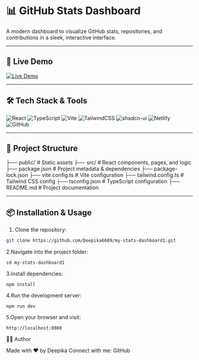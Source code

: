 # 📊 GitHub Stats Dashboard

A modern dashboard to visualize GitHub stats, repositories, and contributions in a sleek, interactive interface.

---

## 🚀 Live Demo

[![Live Demo](https://img.shields.io/badge/Live-Demo-brightgreen?style=for-the-badge)](https://my-stats-dashboard1.netlify.app)



---

## 🛠 Tech Stack & Tools

![React](https://img.shields.io/badge/-React-61DAFB?style=for-the-badge&logo=react&logoColor=white)
![TypeScript](https://img.shields.io/badge/-TypeScript-3178C6?style=for-the-badge&logo=typescript&logoColor=white)
![Vite](https://img.shields.io/badge/-Vite-646CFF?style=for-the-badge&logo=vite&logoColor=white)
![TailwindCSS](https://img.shields.io/badge/-Tailwind_CSS-06B6D4?style=for-the-badge&logo=tailwind-css&logoColor=white)
![shadcn-ui](https://img.shields.io/badge/-shadcn_ui-8B5CF6?style=for-the-badge)
![Netlify](https://img.shields.io/badge/-Netlify-00C7B7?style=for-the-badge&logo=netlify&logoColor=white)
![GitHub](https://img.shields.io/badge/-GitHub-181717?style=for-the-badge&logo=github&logoColor=white)

---

## 📁 Project Structure
├── public/ # Static assets
├── src/ # React components, pages, and logic
├── package.json # Project metadata & dependencies
├── package-lock.json
├── vite.config.ts # Vite configuration
├── tailwind.config.ts # Tailwind CSS config
├── tsconfig.json # TypeScript configuration
├── README.md # Project documentation

---

## 📦 Installation & Usage

1. Clone the repository:
```bash
git clone https://github.com/Deepika6689/my-stats-dashboard1.git
```
2.Navigate into the project folder:
```
cd my-stats-dashboard1
```
3.Install dependencies:
```
npm install
```
4.Run the development server:
```
npm run dev
```
5.Open your browser and visit:
```
http://localhost:8080
```
🙋‍♀️ Author

Made with ❤️ by Deepika
Connect with me: GitHub




